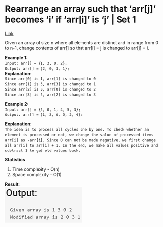 # Rearrange an array such that ‘arr[j]’ becomes ‘i’ if ‘arr[i]’ is ‘j’ | Set 1

[Link](https://www.geeksforgeeks.org/rearrange-array-arrj-becomes-arri-j/)

Given an array of size n where all elements are distinct and in range from 0 to n-1, change contents of arr[] so that arr[i] = j is changed to arr[j] = i.

**Example 1:**  
`Input: arr[] = {1, 3, 0, 2};`  
`Output: arr[] = {2, 0, 3, 1};`  
**Explanation:**  
`Since arr[0] is 1, arr[1] is changed to 0`  
`Since arr[1] is 3, arr[3] is changed to 1`  
`Since arr[2] is 0, arr[0] is changed to 2`  
`Since arr[3] is 2, arr[2] is changed to 3`

**Example 2:**  
`Input: arr[] = {2, 0, 1, 4, 5, 3};`  
`Output: arr[] = {1, 2, 0, 5, 3, 4};`

**Explanation:**  
`The idea is to process all cycles one by one. To check whether an element is processed or not, we change the value of processed items arr[i] as -arr[i]. Since 0 can not be made negative, we first change all arr[i] to arr[i] + 1. In the end, we make all values positive and subtract 1 to get old values back.`

**Statistics**

1. Time complexity - O(n)
2. Space complexity - O(1)

**Result**:  
![Result image](https://github.com/SanjampreetSingh/PP/blob/master/GeeksForGeeks/Array%20Code/Array%20Rearrangement/image.jpg)
